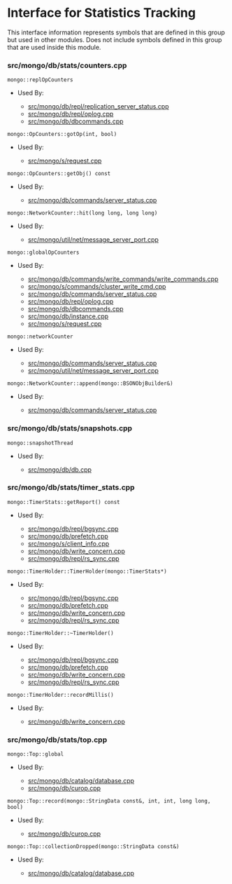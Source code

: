 
# Interface for Statistics Tracking
This interface information represents symbols that are defined in this group but used in other modules.  Does not include symbols defined in this group that are used inside this module.

### src/mongo/db/stats/counters.cpp

<div></div>

    mongo::replOpCounters

- Used By:

    - [src/mongo/db/repl/replication\_server\_status.cpp](../../../../replication/replica\_set\_state)
    - [src/mongo/db/repl/oplog.cpp](../../../../replication/data\_sync)
    - [src/mongo/db/dbcommands.cpp](../../../../query\_and\_operation\_handling/database\_commands)

<div></div>

    mongo::OpCounters::gotOp(int, bool)

- Used By:

    - [src/mongo/s/request.cpp](../../../../network/network\_core)

<div></div>

    mongo::OpCounters::getObj() const

- Used By:

    - [src/mongo/db/commands/server\_status.cpp](../../../../query\_and\_operation\_handling/database\_commands)

<div></div>

    mongo::NetworkCounter::hit(long long, long long)

- Used By:

    - [src/mongo/util/net/message\_server\_port.cpp](../../../../network/network\_core)

<div></div>

    mongo::globalOpCounters

- Used By:

    - [src/mongo/db/commands/write\_commands/write\_commands.cpp](../../../../network/write\_commands)
    - [src/mongo/s/commands/cluster\_write\_cmd.cpp](../../../../network/write\_commands)
    - [src/mongo/db/commands/server\_status.cpp](../../../../query\_and\_operation\_handling/database\_commands)
    - [src/mongo/db/repl/oplog.cpp](../../../../replication/data\_sync)
    - [src/mongo/db/dbcommands.cpp](../../../../query\_and\_operation\_handling/database\_commands)
    - [src/mongo/db/instance.cpp](../../../../storage/storage\_layer\_structure)
    - [src/mongo/s/request.cpp](../../../../network/network\_core)

<div></div>

    mongo::networkCounter

- Used By:

    - [src/mongo/db/commands/server\_status.cpp](../../../../query\_and\_operation\_handling/database\_commands)
    - [src/mongo/util/net/message\_server\_port.cpp](../../../../network/network\_core)

<div></div>

    mongo::NetworkCounter::append(mongo::BSONObjBuilder&)

- Used By:

    - [src/mongo/db/commands/server\_status.cpp](../../../../query\_and\_operation\_handling/database\_commands)

### src/mongo/db/stats/snapshots.cpp

<div></div>

    mongo::snapshotThread

- Used By:

    - [src/mongo/db/db.cpp](../../../../process\_management/mongos\_and\_mongod\_mains)

### src/mongo/db/stats/timer\_stats.cpp

<div></div>

    mongo::TimerStats::getReport() const

- Used By:

    - [src/mongo/db/repl/bgsync.cpp](../../../../replication/data\_sync)
    - [src/mongo/db/prefetch.cpp](../../../../storage/page\_fault\_utilities)
    - [src/mongo/s/client\_info.cpp](../../../../query\_and\_operation\_handling/client\_and\_operation\_tracking)
    - [src/mongo/db/write\_concern.cpp](../../../../replication/write\_concern)
    - [src/mongo/db/repl/rs\_sync.cpp](../../../../replication/data\_sync)

<div></div>

    mongo::TimerHolder::TimerHolder(mongo::TimerStats*)

- Used By:

    - [src/mongo/db/repl/bgsync.cpp](../../../../replication/data\_sync)
    - [src/mongo/db/prefetch.cpp](../../../../storage/page\_fault\_utilities)
    - [src/mongo/db/write\_concern.cpp](../../../../replication/write\_concern)
    - [src/mongo/db/repl/rs\_sync.cpp](../../../../replication/data\_sync)

<div></div>

    mongo::TimerHolder::~TimerHolder()

- Used By:

    - [src/mongo/db/repl/bgsync.cpp](../../../../replication/data\_sync)
    - [src/mongo/db/prefetch.cpp](../../../../storage/page\_fault\_utilities)
    - [src/mongo/db/write\_concern.cpp](../../../../replication/write\_concern)
    - [src/mongo/db/repl/rs\_sync.cpp](../../../../replication/data\_sync)

<div></div>

    mongo::TimerHolder::recordMillis()

- Used By:

    - [src/mongo/db/write\_concern.cpp](../../../../replication/write\_concern)

### src/mongo/db/stats/top.cpp

<div></div>

    mongo::Top::global

- Used By:

    - [src/mongo/db/catalog/database.cpp](../../../../storage/storage\_layer\_structure)
    - [src/mongo/db/curop.cpp](../../../../query\_and\_operation\_handling/client\_and\_operation\_tracking)

<div></div>

    mongo::Top::record(mongo::StringData const&, int, int, long long, bool)

- Used By:

    - [src/mongo/db/curop.cpp](../../../../query\_and\_operation\_handling/client\_and\_operation\_tracking)

<div></div>

    mongo::Top::collectionDropped(mongo::StringData const&)

- Used By:

    - [src/mongo/db/catalog/database.cpp](../../../../storage/storage\_layer\_structure)
